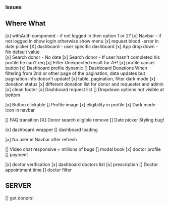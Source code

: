 ### Issues

## Where What

[x] withAuth component - if not logged in then option 1 or 2?
[x] Navbar - if not logged in show login otherwise show menu
[x] request blood -error in date picker
[X] dashboard - user specific dashboard
[x] App drop down - No default value  
[x] Search donor - No date
[x] Search donor - If user hasn't completed his profile he can't req
[x] Filter Unexpected result for A+!
[x] profile cancel button
[x] Dashboard profile dynamic
[] Dashboard Donations When filtering from 2nd or other page of the pagination,
data updates but pagination info doesn't update!
[x] table, pagination, filter dark mode
[x] donation status
[x] different donation list for donor and requester and admin
[x] clean footer
[x] Dashboard request list
[] Dropdown options not visible at bottom

[x] Button clickable
[] Profile image
[x] eligibility in profile
[x] Dark mode icon in navbar

[] FAQ transition
[X] Donor search eligible remove
[] Date picker Styling bug!



[x] dashboard wrapper
[] dashboard loading



[x] No user in Navbar after refresh

[] Video chat responsive + millions of bugs
[] modal book
[x] doctor profile
[] payment

[x] doctor verification
[x] dashboard doctors list
[x] prescription
[] Doctor appointment time
[] doctor filter


## SERVER
[] get donors!